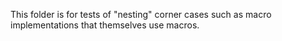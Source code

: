 This folder is for tests of "nesting" corner cases such as macro
implementations that themselves use macros.
